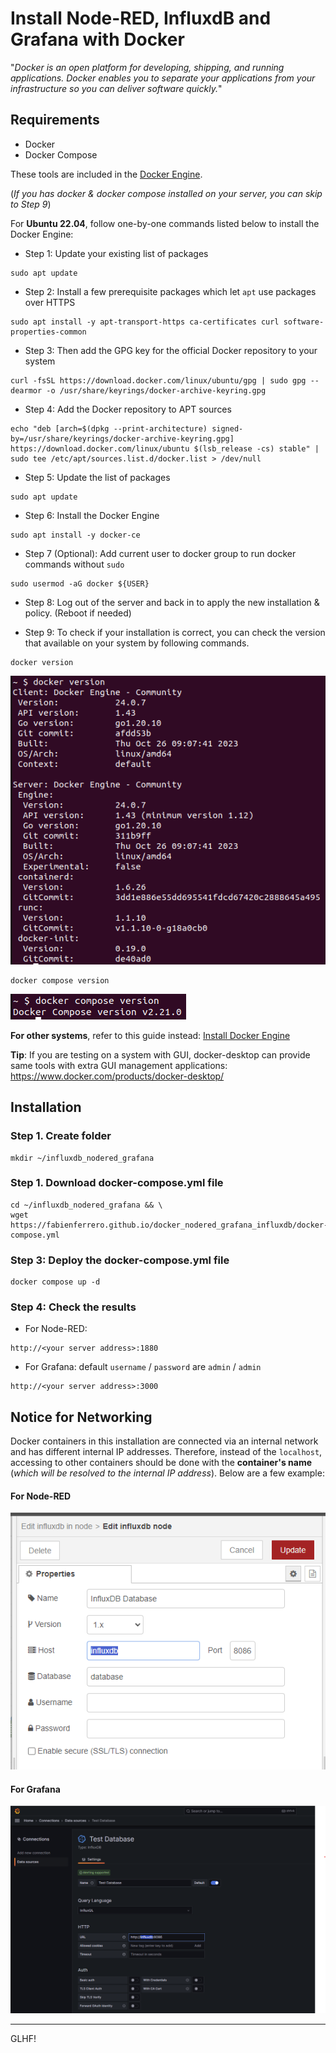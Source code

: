 # Install Node-RED, InfluxdB and Grafana with Docker

"*Docker is an open platform for developing, shipping, and running applications. Docker enables you to separate your applications from your infrastructure so you can deliver software quickly.*"

## Requirements

- Docker
- Docker Compose

These tools are included in the [Docker Engine](https://docs.docker.com/engine/).

(*If you has docker & docker compose installed on your server, you can skip to Step 9*)

For **Ubuntu 22.04**, follow one-by-one commands listed below to install the Docker Engine:

- Step 1: Update your existing list of packages
```
sudo apt update
```

- Step 2: Install a few prerequisite packages which let ```apt``` use packages over HTTPS
```
sudo apt install -y apt-transport-https ca-certificates curl software-properties-common
```

- Step 3: Then add the GPG key for the official Docker repository to your system
```
curl -fsSL https://download.docker.com/linux/ubuntu/gpg | sudo gpg --dearmor -o /usr/share/keyrings/docker-archive-keyring.gpg
```

- Step 4: Add the Docker repository to APT sources
```
echo "deb [arch=$(dpkg --print-architecture) signed-by=/usr/share/keyrings/docker-archive-keyring.gpg] https://download.docker.com/linux/ubuntu $(lsb_release -cs) stable" | sudo tee /etc/apt/sources.list.d/docker.list > /dev/null
```

- Step 5: Update the list of packages
```
sudo apt update
```

- Step 6: Install the Docker Engine
```
sudo apt install -y docker-ce
```

- Step 7 (Optional): Add current user to docker group to run docker commands without ```sudo```
```
sudo usermod -aG docker ${USER}
```

- Step 8:
Log out of the server and back in to apply the new installation & policy. (Reboot if needed)

- Step 9: To check if your installation is correct, you can check the version that available on your system by following commands.

```
docker version
```

![](./docs/docker_version.png)

```
docker compose version
```

![](./docs/docker_compose_version.png)

**For other systems**, refer to this guide instead: [Install Docker Engine](https://docs.docker.com/engine/install/)

**Tip**: If you are testing on a system with GUI, docker-desktop can provide same tools with extra GUI management applications: https://www.docker.com/products/docker-desktop/

## Installation

### Step 1. Create folder
```
mkdir ~/influxdb_nodered_grafana
```

### Step 1. Download docker-compose.yml file

```
cd ~/influxdb_nodered_grafana && \
wget https://fabienferrero.github.io/docker_nodered_grafana_influxdb/docker-compose.yml
```

### Step 3: Deploy the docker-compose.yml file

```
docker compose up -d
```

### Step 4: Check the results

- For Node-RED:
```
http://<your server address>:1880
```
- For Grafana: default `username` / `password` are `admin` / `admin`
```
http://<your server address>:3000
```

## Notice for Networking

Docker containers in this installation are connected via an internal network and has different internal IP addresses. Therefore, instead of the ```localhost```, accessing to other containers should be done with the **container's name** (*which will be resolved to the internal IP address*). Below are a few example:

#### For Node-RED

![](./docs/network_for_nodered.png)

#### For Grafana

![](./docs/network_for_grafana.png)

---

GLHF!
